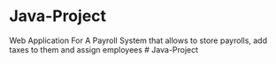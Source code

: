 ﻿# Java-Project
Web Application For A Payroll System that allows to store payrolls, add taxes to them and assign employees
#   J a v a - P r o j e c t  
 